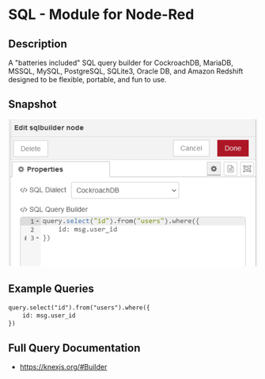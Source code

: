 # SQL - Module for Node-Red #

## Description ##

A "batteries included" SQL query builder for CockroachDB, MariaDB, MSSQL, MySQL, PostgreSQL, SQLite3, Oracle DB, and Amazon Redshift designed to be flexible, portable, and fun to use.

## Snapshot ##

![SQLBuilder Basic Example](/snapshots/20211121143000.png?raw=true "Basic use")

## Example Queries

```
query.select("id").from("users").where({
    id: msg.user_id
})
```

## Full Query Documentation

- https://knexjs.org/#Builder